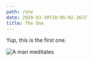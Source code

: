 ```yaml
---
path: /one
date: 2020-03-30T10:05:02.267Z
title: The One
---
```

Yup, this is the first one.

![A man meditates](/assets/what-is-sushupthi-banner.jpeg "Meditating Man")